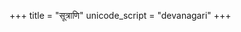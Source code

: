 +++
title = "सूत्राणि"
unicode_script = "devanagari"
+++

<div class="spreadsheet" src="../prAgdIvyateH.toml" fullHeightWithRowsPerScreen=8> </div>  

<div class="spreadsheet" src="../apatye.toml" fullHeightWithRowsPerScreen=8> </div>  

<div class="spreadsheet" src="../prAgdIvyateH_sheSHaH.toml" fullHeightWithRowsPerScreen=8> </div>  

<div class="spreadsheet" src="../tasyedam.toml" fullHeightWithRowsPerScreen=8> </div>  

<div class="spreadsheet" src="../sheShAH.toml" fullHeightWithRowsPerScreen=8> </div>  

<div class="spreadsheet" src="../prAgvahateH.toml" fullHeightWithRowsPerScreen=8> </div>  

<div class="spreadsheet" src="../prAg-hitAt.toml" fullHeightWithRowsPerScreen=8> </div>  

<div class="spreadsheet" src="../prAk-krItAt.toml" fullHeightWithRowsPerScreen=8> </div>  

<div class="spreadsheet" src="../prAg-vateH.toml" fullHeightWithRowsPerScreen=8> </div>  

<div class="spreadsheet" src="../tasyAsmin.toml" fullHeightWithRowsPerScreen=8> </div>  

<div class="spreadsheet" src="../vibhaktiH.toml" fullHeightWithRowsPerScreen=8> </div>  


